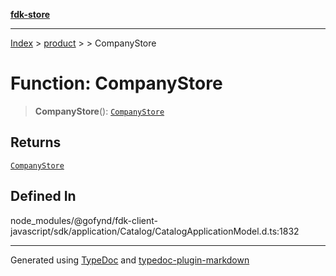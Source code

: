 [**fdk-store**](../../../README.md)
***

[Index](../../../API.md) > [product](../../README.md) > [<internal>](../README.md) > CompanyStore

# Function: CompanyStore

> **CompanyStore**(): [`CompanyStore`](../type-aliases/type-alias.CompanyStore.md)

## Returns

[`CompanyStore`](../type-aliases/type-alias.CompanyStore.md)

## Defined In

node\_modules/@gofynd/fdk-client-javascript/sdk/application/Catalog/CatalogApplicationModel.d.ts:1832

***
Generated using [TypeDoc](https://typedoc.org/) and [typedoc-plugin-markdown](https://www.npmjs.com/package/typedoc-plugin-markdown)
